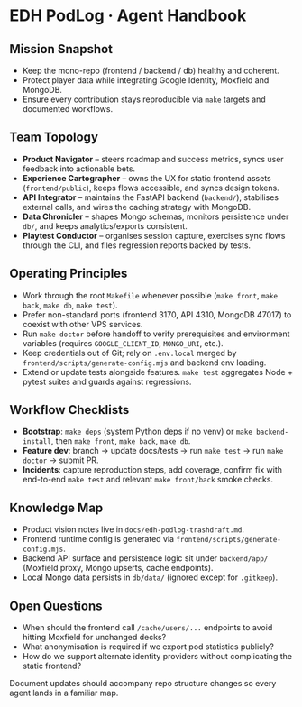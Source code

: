 # EDH PodLog · Agent Handbook

## Mission Snapshot
- Keep the mono-repo (frontend / backend / db) healthy and coherent.
- Protect player data while integrating Google Identity, Moxfield and MongoDB.
- Ensure every contribution stays reproducible via `make` targets and documented workflows.

## Team Topology
- **Product Navigator** – steers roadmap and success metrics, syncs user feedback into actionable bets.
- **Experience Cartographer** – owns the UX for static frontend assets (`frontend/public`), keeps flows accessible, and syncs design tokens.
- **API Integrator** – maintains the FastAPI backend (`backend/`), stabilises external calls, and wires the caching strategy with MongoDB.
- **Data Chronicler** – shapes Mongo schemas, monitors persistence under `db/`, and keeps analytics/exports consistent.
- **Playtest Conductor** – organises session capture, exercises sync flows through the CLI, and files regression reports backed by tests.

## Operating Principles
- Work through the root `Makefile` whenever possible (`make front`, `make back`, `make db`, `make test`).
- Prefer non-standard ports (frontend 3170, API 4310, MongoDB 47017) to coexist with other VPS services.
- Run `make doctor` before handoff to verify prerequisites and environment variables (requires `GOOGLE_CLIENT_ID`, `MONGO_URI`, etc.).
- Keep credentials out of Git; rely on `.env.local` merged by `frontend/scripts/generate-config.mjs` and backend env loading.
- Extend or update tests alongside features. `make test` aggregates Node + pytest suites and guards against regressions.

## Workflow Checklists
- **Bootstrap**: `make deps` (system Python deps if no venv) or `make backend-install`, then `make front`, `make back`, `make db`.
- **Feature dev**: branch → update docs/tests → run `make test` → run `make doctor` → submit PR.
- **Incidents**: capture reproduction steps, add coverage, confirm fix with end-to-end `make test` and relevant `make front/back` smoke checks.

## Knowledge Map
- Product vision notes live in `docs/edh-podlog-trashdraft.md`.
- Frontend runtime config is generated via `frontend/scripts/generate-config.mjs`.
- Backend API surface and persistence logic sit under `backend/app/` (Moxfield proxy, Mongo upserts, cache endpoints).
- Local Mongo data persists in `db/data/` (ignored except for `.gitkeep`).

## Open Questions
- When should the frontend call `/cache/users/...` endpoints to avoid hitting Moxfield for unchanged decks?
- What anonymisation is required if we export pod statistics publicly?
- How do we support alternate identity providers without complicating the static frontend?

Document updates should accompany repo structure changes so every agent lands in a familiar map.
